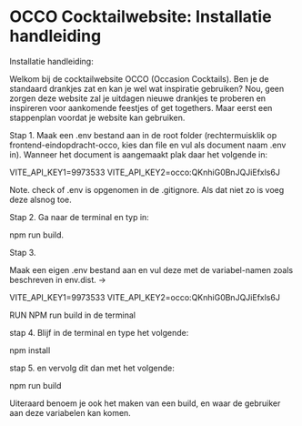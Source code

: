 # OCCO Cocktailwebsite: Installatie handleiding

Installatie handleiding:

Welkom bij de cocktailwebsite OCCO (Occasion Cocktails). Ben je de standaard drankjes zat en kan je wel wat inspiratie gebruiken? Nou, geen zorgen deze website zal je uitdagen nieuwe drankjes te proberen en inspireren voor aankomende feestjes of get togethers. Maar eerst een stappenplan voordat je website kan gebruiken.

Stap 1. Maak een .env bestand aan in de root folder (rechtermuisklik op frontend-eindopdracht-occo, kies dan file en vul als document naam .env in). Wanneer het document is aangemaakt plak daar het volgende in:

VITE_API_KEY1=9973533
VITE_API_KEY2=occo:QKnhiG0BnJQJiEfxls6J

Note. check of .env is opgenomen in de .gitignore. Als dat niet zo is voeg deze alsnog toe.

Stap 2. Ga naar de terminal en typ in:

npm run build.

Stap 3.

Maak een eigen .env bestand aan en vul deze met de variabel-namen zoals beschreven in env.dist. ->

VITE_API_KEY1=9973533
VITE_API_KEY2=occo:QKnhiG0BnJQJiEfxls6J

RUN NPM run build in de terminal

stap 4. Blijf in de terminal en type het volgende:

npm install

stap 5. en vervolg dit dan met het volgende:

npm run build

Uiteraard benoem je ook het maken van een build, en waar de gebruiker aan deze variabelen kan komen.